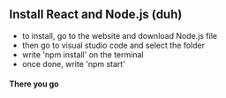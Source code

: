 ## Install React and Node.js (duh)
* to install, go to the website and download Node.js file
* then go to visual studio code and select the folder
* write 'npm install' on the terminal
* once done, write 'npm start'

#### There you go
